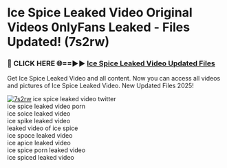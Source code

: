 # Ice Spice Leaked Video Original Videos 0nlyFans Leaked - Files Updated! (7s2rw)

<h3>🔴 CLICK HERE 🌐==►► <a href="https://tinyurl.com/2jnfzry5" rel="nofollow">Ice Spice Leaked Video Updated Files</a></h3>

Get Ice Spice Leaked Video and all content. Now you can access all videos and pictures of Ice Spice Leaked Video. New Updated Files 2025!

[![7s2rw](https://i.imgur.com/GyGTBgg.gif)](https://tinyurl.com/2jnfzry5)
ice spice leaked video twitter<br>
ice spice leaked video porn<br>
ice soice leaked video<br>
ice spike leaked video<br>
leaked video of ice spice<br>
ice spoce leaked video<br>
ice apice leaked video<br>
ice spice porn leaked video<br>
ice spiced leaked video
